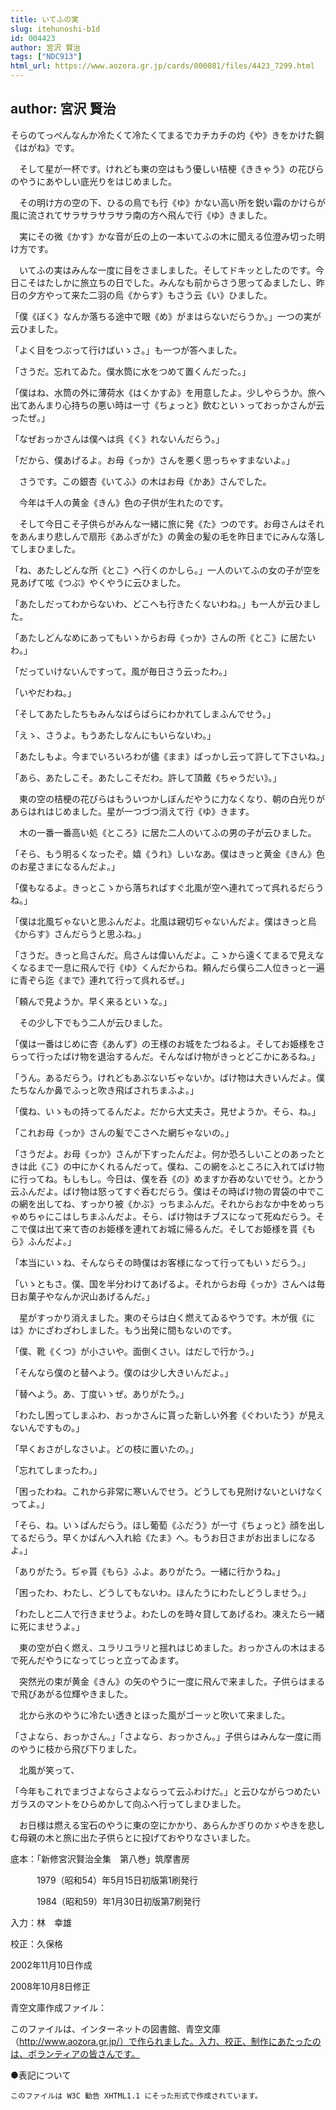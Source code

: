 ```yaml
---
title: いてふの実
slug: itehunoshi-b1d
id: 004423
author: 宮沢 賢治
tags: ["NDC913"]
html_url: https://www.aozora.gr.jp/cards/000081/files/4423_7299.html
---
```


## author: 宮沢 賢治

そらのてっぺんなんか冷たくて冷たくてまるでカチカチの灼《や》きをかけた鋼《はがね》です。

　そして星が一杯です。けれども東の空はもう優しい桔梗《ききゃう》の花びらのやうにあやしい底光りをはじめました。

　その明け方の空の下、ひるの鳥でも行《ゆ》かない高い所を鋭い霜のかけらが風に流されてサラサラサラサラ南の方へ飛んで行《ゆ》きました。

　実にその微《かす》かな音が丘の上の一本いてふの木に聞える位澄み切った明け方です。

　いてふの実はみんな一度に目をさましました。そしてドキッとしたのです。今日こそはたしかに旅立ちの日でした。みんなも前からさう思ってゐましたし、昨日の夕方やって来た二羽の烏《からす》もさう云《い》ひました。

「僕《ぼく》なんか落ちる途中で眼《め》がまはらないだらうか。」一つの実が云ひました。

「よく目をつぶって行けばいゝさ。」も一つが答へました。

「さうだ。忘れてゐた。僕水筒に水をつめて置くんだった。」

「僕はね、水筒の外に薄荷水《はくかすゐ》を用意したよ。少しやらうか。旅へ出てあんまり心持ちの悪い時は一寸《ちょっと》飲むといゝっておっかさんが云ったぜ。」

「なぜおっかさんは僕へは呉《く》れないんだらう。」

「だから、僕あげるよ。お母《っか》さんを悪く思っちゃすまないよ。」

　さうです。この銀杏《いてふ》の木はお母《かあ》さんでした。

　今年は千人の黄金《きん》色の子供が生れたのです。

　そして今日こそ子供らがみんな一緒に旅に発《た》つのです。お母さんはそれをあんまり悲しんで扇形《あふぎがた》の黄金の髪の毛を昨日までにみんな落してしまひました。

「ね、あたしどんな所《とこ》へ行くのかしら。」一人のいてふの女の子が空を見あげて呟《つぶ》やくやうに云ひました。

「あたしだってわからないわ、どこへも行きたくないわね。」も一人が云ひました。

「あたしどんなめにあってもいゝからお母《っか》さんの所《とこ》に居たいわ。」

「だっていけないんですって。風が毎日さう云ったわ。」

「いやだわね。」

「そしてあたしたちもみんなばらばらにわかれてしまふんでせう。」

「えゝ、さうよ。もうあたしなんにもいらないわ。」

「あたしもよ。今までいろいろわが儘《まま》ばっかし云って許して下さいね。」

「あら、あたしこそ。あたしこそだわ。許して頂戴《ちゃうだい》。」

　東の空の桔梗の花びらはもういつかしぼんだやうに力なくなり、朝の白光りがあらはれはじめました。星が一つづつ消えて行《ゆ》きます。

　木の一番一番高い処《ところ》に居た二人のいてふの男の子が云ひました。

「そら、もう明るくなったぞ。嬉《うれ》しいなあ。僕はきっと黄金《きん》色のお星さまになるんだよ。」

「僕もなるよ。きっとこゝから落ちればすぐ北風が空へ連れてって呉れるだらうね。」

「僕は北風ぢゃないと思ふんだよ。北風は親切ぢゃないんだよ。僕はきっと烏《からす》さんだらうと思ふね。」

「さうだ。きっと烏さんだ。烏さんは偉いんだよ。こゝから遠くてまるで見えなくなるまで一息に飛んで行《ゆ》くんだからね。頼んだら僕ら二人位きっと一遍に青ぞら迄《まで》連れて行って呉れるぜ。」

「頼んで見ようか。早く来るといゝな。」

　その少し下でもう二人が云ひました。

「僕は一番はじめに杏《あんず》の王様のお城をたづねるよ。そしてお姫様をさらって行ったばけ物を退治するんだ。そんなばけ物がきっとどこかにあるね。」

「うん。あるだらう。けれどもあぶないぢゃないか。ばけ物は大きいんだよ。僕たちなんか鼻でふっと吹き飛ばされちまふよ。」

「僕ね、いゝもの持ってるんだよ。だから大丈夫さ。見せようか。そら、ね。」

「これお母《っか》さんの髪でこさへた網ぢゃないの。」

「さうだよ。お母《っか》さんが下すったんだよ。何か恐ろしいことのあったときは此《こ》の中にかくれるんだって。僕ね、この網をふところに入れてばけ物に行ってね。もしもし。今日は、僕を呑《の》めますか呑めないでせう。とかう云ふんだよ。ばけ物は怒ってすぐ呑むだらう。僕はその時ばけ物の胃袋の中でこの網を出してね、すっかり被《かぶ》っちまふんだ。それからおなか中をめっちゃめちゃにこはしちまふんだよ。そら、ばけ物はチブスになって死ぬだらう。そこで僕は出て来て杏のお姫様を連れてお城に帰るんだ。そしてお姫様を貰《もら》ふんだよ。」

「本当にいゝね、そんならその時僕はお客様になって行ってもいゝだらう。」

「いゝともさ。僕、国を半分わけてあげるよ。それからお母《っか》さんへは毎日お菓子やなんか沢山あげるんだ。」

　星がすっかり消えました。東のそらは白く燃えてゐるやうです。木が俄《には》かにざわざわしました。もう出発に間もないのです。

「僕、靴《くつ》が小さいや。面倒くさい。はだしで行かう。」

「そんなら僕のと替へよう。僕のは少し大きいんだよ。」

「替へよう。あ、丁度いゝぜ。ありがたう。」

「わたし困ってしまふわ、おっかさんに貰った新しい外套《ぐわいたう》が見えないんですもの。」

「早くおさがしなさいよ。どの枝に置いたの。」

「忘れてしまったわ。」

「困ったわね。これから非常に寒いんでせう。どうしても見附けないといけなくってよ。」

「そら、ね。いゝぱんだらう。ほし葡萄《ふだう》が一寸《ちょっと》顔を出してるだらう。早くかばんへ入れ給《たま》へ。もうお日さまがお出ましになるよ。」

「ありがたう。ぢゃ貰《もら》ふよ。ありがたう。一緒に行かうね。」

「困ったわ、わたし、どうしてもないわ。ほんたうにわたしどうしませう。」

「わたしと二人で行きませうよ。わたしのを時々貸してあげるわ。凍えたら一緒に死にませうよ。」

　東の空が白く燃え、ユラリユラリと揺れはじめました。おっかさんの木はまるで死んだやうになってじっと立ってゐます。

　突然光の束が黄金《きん》の矢のやうに一度に飛んで来ました。子供らはまるで飛びあがる位輝やきました。

　北から氷のやうに冷たい透きとほった風がゴーッと吹いて来ました。

「さよなら、おっかさん。」「さよなら、おっかさん。」子供らはみんな一度に雨のやうに枝から飛び下りました。

　北風が笑って、

「今年もこれでまづさよならさよならって云ふわけだ。」と云ひながらつめたいガラスのマントをひらめかして向ふへ行ってしまひました。

　お日様は燃える宝石のやうに東の空にかかり、あらんかぎりのかゞやきを悲しむ母親の木と旅に出た子供らとに投げておやりなさいました。













底本：「新修宮沢賢治全集　第八巻」筑摩書房


　　　1979（昭和54）年5月15日初版第1刷発行

　　　1984（昭和59）年1月30日初版第7刷発行

入力：林　幸雄

校正：久保格

2002年11月10日作成

2008年10月8日修正

青空文庫作成ファイル：

このファイルは、インターネットの図書館、青空文庫（http://www.aozora.gr.jp/）で作られました。入力、校正、制作にあたったのは、ボランティアの皆さんです。











●表記について


	このファイルは W3C 勧告 XHTML1.1 にそった形式で作成されています。
